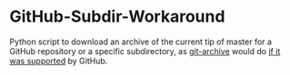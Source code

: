 # GitHub-Subdir-Workaround

Python script to download an archive of the current tip of master for a GitHub repository or a specific subdirectory, as [git-archive](https://git-scm.com/docs/git-archive) would do [if it was supported](https://help.github.com/articles/can-i-archive-a-repository/) by GitHub.
